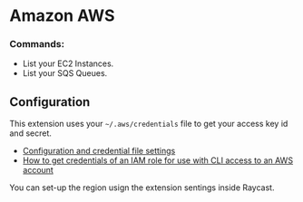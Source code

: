 # Amazon AWS

### Commands:

- List your EC2 Instances.
- List your SQS Queues.

## Configuration

This extension uses your `~/.aws/credentials` file to get your access key id and secret.

- [Configuration and credential file settings](https://docs.aws.amazon.com/cli/latest/userguide/cli-configure-files.html)
- [How to get credentials of an IAM role for use with CLI access to an AWS account](https://docs.aws.amazon.com/singlesignon/latest/userguide/howtogetcredentials.html)

You can set-up the region usign the extension sentings inside Raycast.
